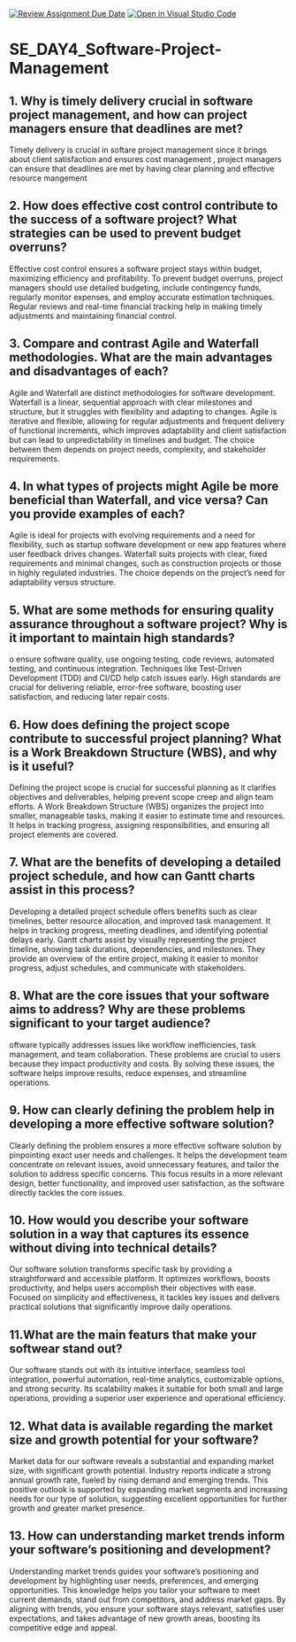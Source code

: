 [![Review Assignment Due Date](https://classroom.github.com/assets/deadline-readme-button-22041afd0340ce965d47ae6ef1cefeee28c7c493a6346c4f15d667ab976d596c.svg)](https://classroom.github.com/a/9pw6JKcu)
[![Open in Visual Studio Code](https://classroom.github.com/assets/open-in-vscode-2e0aaae1b6195c2367325f4f02e2d04e9abb55f0b24a779b69b11b9e10269abc.svg)](https://classroom.github.com/online_ide?assignment_repo_id=15673415&assignment_repo_type=AssignmentRepo)
# SE_DAY4_Software-Project-Management
## 1. Why is timely delivery crucial in software project management, and how can project managers ensure that deadlines are met?
Timely delivery is crucial in softare project management since it brings about client satisfaction and ensures cost management , project managers can ensure that deadlines are met by having clear planning and effective resource mangement
## 2. How does effective cost control contribute to the success of a software project? What strategies can be used to prevent budget overruns?
Effective cost control ensures a software project stays within budget, maximizing efficiency and profitability. To prevent budget overruns, project managers should use detailed budgeting, include contingency funds, regularly monitor expenses, and employ accurate estimation techniques. Regular reviews and real-time financial tracking help in making timely adjustments and maintaining financial control.
## 3. Compare and contrast Agile and Waterfall methodologies. What are the main advantages and disadvantages of each?
Agile and Waterfall are distinct methodologies for software development. Waterfall is a linear, sequential approach with clear milestones and structure, but it struggles with flexibility and adapting to changes. Agile is iterative and flexible, allowing for regular adjustments and frequent delivery of functional increments, which improves adaptability and client satisfaction but can lead to unpredictability in timelines and budget. The choice between them depends on project needs, complexity, and stakeholder requirements.
## 4. In what types of projects might Agile be more beneficial than Waterfall, and vice versa? Can you provide examples of each?
Agile is ideal for projects with evolving requirements and a need for flexibility, such as startup software development or new app features where user feedback drives changes. Waterfall suits projects with clear, fixed requirements and minimal changes, such as construction projects or those in highly regulated industries. The choice depends on the project’s need for adaptability versus structure.
## 5. What are some methods for ensuring quality assurance throughout a software project? Why is it important to maintain high standards?
o ensure software quality, use ongoing testing, code reviews, automated testing, and continuous integration. Techniques like Test-Driven Development (TDD) and CI/CD help catch issues early. High standards are crucial for delivering reliable, error-free software, boosting user satisfaction, and reducing later repair costs.
## 6. How does defining the project scope contribute to successful project planning? What is a Work Breakdown Structure (WBS), and why is it useful?
Defining the project scope is crucial for successful planning as it clarifies objectives and deliverables, helping prevent scope creep and align team efforts. A Work Breakdown Structure (WBS) organizes the project into smaller, manageable tasks, making it easier to estimate time and resources. It helps in tracking progress, assigning responsibilities, and ensuring all project elements are covered.
## 7. What are the benefits of developing a detailed project schedule, and how can Gantt charts assist in this process?
Developing a detailed project schedule offers benefits such as clear timelines, better resource allocation, and improved task management. It helps in tracking progress, meeting deadlines, and identifying potential delays early. Gantt charts assist by visually representing the project timeline, showing task durations, dependencies, and milestones. They provide an overview of the entire project, making it easier to monitor progress, adjust schedules, and communicate with stakeholders.
## 8. What are the core issues that your software aims to address? Why are these problems significant to your target audience?
oftware typically addresses issues like workflow inefficiencies, task management, and team collaboration. These problems are crucial to users because they impact productivity and costs. By solving these issues, the software helps improve results, reduce expenses, and streamline operations.
## 9. How can clearly defining the problem help in developing a more effective software solution?
Clearly defining the problem ensures a more effective software solution by pinpointing exact user needs and challenges. It helps the development team concentrate on relevant issues, avoid unnecessary features, and tailor the solution to address specific concerns. This focus results in a more relevant design, better functionality, and improved user satisfaction, as the software directly tackles the core issues.
## 10. How would you describe your software solution in a way that captures its essence without diving into technical details?
Our software solution transforms specific task  by providing a straightforward and accessible platform. It optimizes workflows, boosts productivity, and helps users accomplish their objectives with ease. Focused on simplicity and effectiveness, it tackles key issues and delivers practical solutions that significantly improve daily operations.
## 11.What are the main featurs that make your softwear stand out?
Our software stands out with its intuitive interface, seamless tool integration, powerful automation, real-time analytics, customizable options, and strong security. Its scalability makes it suitable for both small and large operations, providing a superior user experience and operational efficiency.
## 12. What data is available regarding the market size and growth potential for your software?
Market data for our software reveals a substantial and expanding market size, with significant growth potential. Industry reports indicate a strong annual growth rate, fueled by rising demand and emerging trends. This positive outlook is supported by expanding market segments and increasing needs for our type of solution, suggesting excellent opportunities for further growth and greater market presence.
## 13. How can understanding market trends inform your software’s positioning and development?

Understanding market trends guides your software’s positioning and development by highlighting user needs, preferences, and emerging opportunities. This knowledge helps you tailor your software to meet current demands, stand out from competitors, and address market gaps. By aligning with trends, you ensure your software stays relevant, satisfies user expectations, and takes advantage of new growth areas, boosting its competitive edge and appeal.

